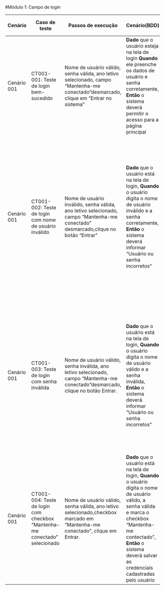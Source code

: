 #Módulo 1: Campo de login


| Cenário     | Caso de teste                                                | Passos de execução                                           | Cenário(BDD)                                                 | Critérios de aceitação                                       | Resultados esperados                                         |
| ----------- | ------------------------------------------------------------ | ------------------------------------------------------------ | ------------------------------------------------------------ | ------------------------------------------------------------ | ------------------------------------------------------------ |
| Cenário 001 | CT001-001: Teste de login bem-sucedido                       | Nome de usuário válido, senha válida, ano letivo selecionado, campo “Mantenha-me conectado”desmarcado, clique em “Entrar no sistema” | **Dado** que o usuário esteja na tela de login **Quando** ele preenche os dados de usuário e senha corretamente, **Então** o sistema deverá permitir o acesso para a página principal | Inserir um nome de usuário e senha válidos; O sistema deve permitir o acesso e redirecionar o usuário para a página principal. | O usuário é redirecionado para a página principal do sistema após o login. |
| Cenário 001 | CT001-002: Teste de login com nome de usuário inválido        | Nome de usuário inválido, senha válida, ano letivo selecionado, campo “Mantenha-me conectado” desmarcado,clique no botão “Entrar” | **Dado** que o usuário está na tela de login, **Quando** o usuário digita o nome de usuário inválido e a senha corretamente, **Então** o sistema deverá informar “Usuário ou senha incorretos” | O sistema deve exibir a mensagem “Usuário ou senha incorretos” | O sistema deve reconhecer que o nome de usuário não corresponde a uma conta válida; O sistema exibe uma mensagem de erro informando “Usuário ou senha incorretos”; A página de login deve permanecer visível, permitindo que o usuário faça novas tentativas de login. |
| Cenário 001 | CT001-003: Teste de login com senha inválida                 | Nome de usuário válido, senha inválida, ano letivo selecionado, campo “Mantenha-me conectado”desmarcado, clique no botão Entrar. | **Dado** que o usuário está na tela de login, **Quando** o usuário digita o nome de usuário válido e a senha inválida, **Então** o sistema deverá informar “Usuário ou senha incorretos” | O sistema deve exibir uma mensagem de erro indicando “usuário ou senha incorretos” | O sistema deve reconhecer que a senha não corresponde a uma conta válida;O sistema exibe uma mensagem de erro informando “usuário ou senha incorretos”;A página de login deve permanecer visível, permitindo que o usuário faça novas tentativas de login. |
| Cenário 001 | CT001-004: Teste de login com checkbox “Mantenha-me conectado” selecionado | Nome de usuário válido, senha válida, ano letivo selecionado,checkbox marcado em “Mantenha-me conectado”, clique em Entrar. | **Dado** que o usuário está na tela de login, **Quando** o usuário digita o nome de usuário válido, a senha válida e marca o checkbox “Mantenha-me contectado”, **Então** o sistema deverá salvar as credenciais cadastradas pelo usuário | O sistema deve permitir o acesso e redirecionar o usuário para a página principal. | O usuário é redirecionado para a página principal do sistema após o login, e as credenciais são gravadas para sessões futuras. |
